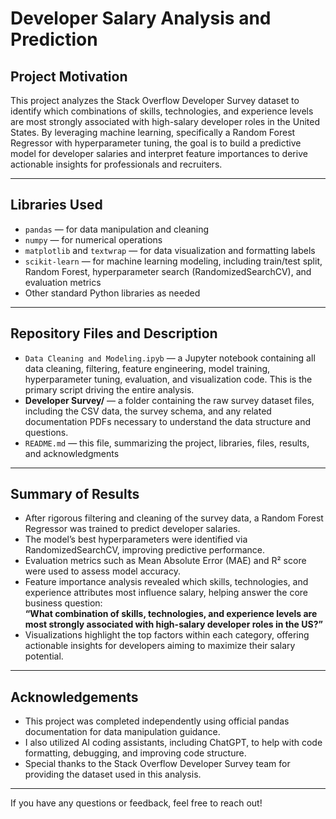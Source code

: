 # Developer Salary Analysis and Prediction

## Project Motivation

This project analyzes the Stack Overflow Developer Survey dataset to identify which combinations of skills, technologies, and experience levels are most strongly associated with high-salary developer roles in the United States. By leveraging machine learning, specifically a Random Forest Regressor with hyperparameter tuning, the goal is to build a predictive model for developer salaries and interpret feature importances to derive actionable insights for professionals and recruiters.

---

## Libraries Used

- `pandas` — for data manipulation and cleaning  
- `numpy` — for numerical operations  
- `matplotlib` and `textwrap` — for data visualization and formatting labels  
- `scikit-learn` — for machine learning modeling, including train/test split, Random Forest, hyperparameter search (RandomizedSearchCV), and evaluation metrics  
- Other standard Python libraries as needed  

---

## Repository Files and Description

- `Data Cleaning and Modeling.ipyb` — a Jupyter notebook containing all data cleaning, filtering, feature engineering, model training, hyperparameter tuning, evaluation, and visualization code. This is the primary script driving the entire analysis.
- **Developer Survey/** — a folder containing the raw survey dataset files, including the CSV data, the survey schema, and any related documentation PDFs necessary to understand the data structure and questions.
- `README.md` — this file, summarizing the project, libraries, files, results, and acknowledgments 


---

## Summary of Results

- After rigorous filtering and cleaning of the survey data, a Random Forest Regressor was trained to predict developer salaries.  
- The model’s best hyperparameters were identified via RandomizedSearchCV, improving predictive performance.  
- Evaluation metrics such as Mean Absolute Error (MAE) and R² score were used to assess model accuracy.  
- Feature importance analysis revealed which skills, technologies, and experience attributes most influence salary, helping answer the core business question:  
  **“What combination of skills, technologies, and experience levels are most strongly associated with high-salary developer roles in the US?”**  
- Visualizations highlight the top factors within each category, offering actionable insights for developers aiming to maximize their salary potential.  

---

## Acknowledgements

- This project was completed independently using official pandas documentation for data manipulation guidance.  
- I also utilized AI coding assistants, including ChatGPT, to help with code formatting, debugging, and improving code structure.   
- Special thanks to the Stack Overflow Developer Survey team for providing the dataset used in this analysis.

---

If you have any questions or feedback, feel free to reach out!
